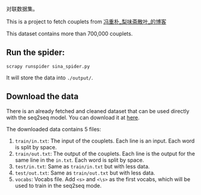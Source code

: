 对联数据集。

This is a project to fetch couplets from [冯重朴_梨味斋散叶_的博客](http://blog.sina.com.cn/s/articlelist_1195052695_2_1.html)

This dataset contains more than 700,000 couplets.

Run the spider:
-------------

```
scrapy runspider sina_spider.py
```

It will store the data into `./output/`.


Download the data
-------------------

There is an already fetched and cleaned dataset that can be used directly with the seq2seq model. You can download it at [here](https://github.com/wb14123/couplet-dataset/releases/download/1.0/couplet.tar.gz).

The downloaded data contains 5 files:

1. `train/in.txt`: The input of the couplets. Each line is an input. Each word is split by space.
2. `train/out.txt`: The output of the couplets. Each line is the output for the same line in the `in.txt`. Each word is split by space.
3. `test/in.txt`: Same as `train/in.txt` but with less data.
4. `test/out.txt`: Same as `train/out.txt` but with less data.
5. `vocabs`: Vocabs file. Add `<s>` and `<\s>` as the first vocabs, which will be used to train in the seq2seq mode.

